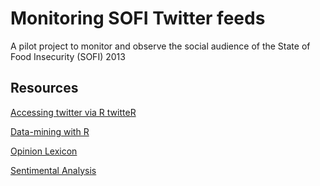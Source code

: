 # Monitoring SOFI Twitter feeds

A pilot project to monitor and observe the social audience of the State of Food Insecurity (SOFI) 2013


## Resources

[Accessing twitter via R twitteR](http://stathack.wordpress.com/2013/06/13/getting-started-with-twitter-in-r/)

[Data-mining with R](http://cran.r-project.org/doc/contrib/Zhao_R_and_data_mining.pdf)

[Opinion Lexicon](http://www.cs.uic.edu/~liub/FBS/sentiment-analysis.html)

[Sentimental Analysis](https://jeffreybreen.wordpress.com/tag/sentiment-analysis/)

